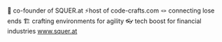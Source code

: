 🚀 co-founder of SQUER.at
⚡️host of code-crafts.com
🪢 connecting lose ends
🏗 crafting environments for agility
👓 tech boost for financial industries
www.squer.at
